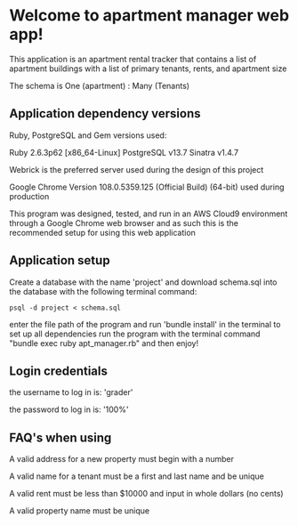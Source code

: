 # Welcome to apartment manager web app!

This application is an apartment rental tracker that contains a list of apartment buildings
with a list of primary tenants, rents, and apartment size

The schema is One (apartment) : Many (Tenants)

## Application dependency versions

Ruby, PostgreSQL and Gem versions used:

Ruby 2.6.3p62 [x86_64-Linux]
PostgreSQL v13.7
Sinatra v1.4.7

Webrick is the preferred server used during the design of this project

Google Chrome Version 108.0.5359.125 (Official Build) (64-bit) used during production

This program was designed, tested, and run in an AWS Cloud9 environment through a Google Chrome web browser and as such
this is the recommended setup for using this web application

## Application setup

Create a database with the name 'project' and download schema.sql into the database with the following terminal command:

```
psql -d project < schema.sql
```

enter the file path of the program and run 'bundle install' in the terminal to set up all dependencies
run the program with the terminal command "bundle exec ruby apt_manager.rb" and then enjoy!

## Login credentials

the username to log in is: 'grader'

the password to log in is: '100%'

## FAQ's when using

A valid address for a new property must begin with a number

A valid name for a tenant must be a first and last name and be unique

A valid rent must be less than $10000 and input in whole dollars (no cents)

A valid property name must be unique
